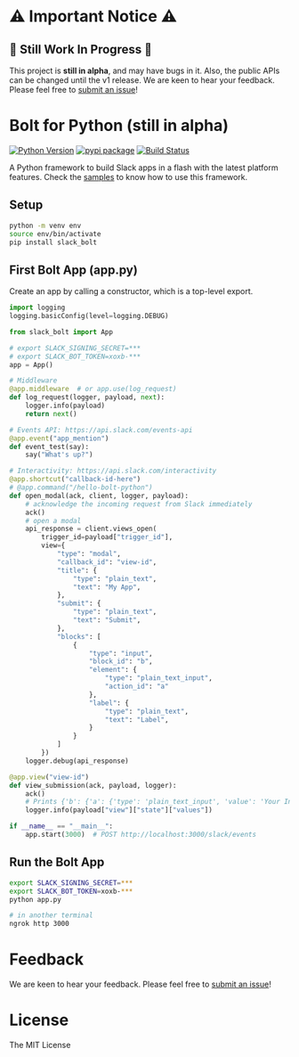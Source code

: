 # ⚠️ Important Notice ⚠️

## 🔄 Still Work In Progress 🔄

This project is **still in alpha**, and may have bugs in it. Also, the public APIs can be changed until the v1 release. We are keen to hear your feedback. Please feel free to [submit an issue](https://github.com/slackapi/bolt-python/issues)!

# Bolt for Python (still in alpha)

[![Python Version][python-version]][pypi-url]
[![pypi package][pypi-image]][pypi-url]
[![Build Status][travis-image]][travis-url]

A Python framework to build Slack apps in a flash with the latest platform features. Check the [samples](https://github.com/slackapi/bolt-python/tree/main/samples) to know how to use this framework.

## Setup

```bash
python -m venv env
source env/bin/activate
pip install slack_bolt
```

## First Bolt App (app.py)

Create an app by calling a constructor, which is a top-level export.

```python
import logging
logging.basicConfig(level=logging.DEBUG)

from slack_bolt import App

# export SLACK_SIGNING_SECRET=***
# export SLACK_BOT_TOKEN=xoxb-***
app = App()

# Middleware
@app.middleware  # or app.use(log_request)
def log_request(logger, payload, next):
    logger.info(payload)
    return next()

# Events API: https://api.slack.com/events-api
@app.event("app_mention")
def event_test(say):
    say("What's up?")

# Interactivity: https://api.slack.com/interactivity
@app.shortcut("callback-id-here")
# @app.command("/hello-bolt-python")
def open_modal(ack, client, logger, payload):
    # acknowledge the incoming request from Slack immediately
    ack()
    # open a modal
    api_response = client.views_open(
        trigger_id=payload["trigger_id"],
        view={
            "type": "modal",
            "callback_id": "view-id",
            "title": {
                "type": "plain_text",
                "text": "My App",
            },
            "submit": {
                "type": "plain_text",
                "text": "Submit",
            },
            "blocks": [
                {
                    "type": "input",
                    "block_id": "b",
                    "element": {
                        "type": "plain_text_input",
                        "action_id": "a"
                    },
                    "label": {
                        "type": "plain_text",
                        "text": "Label",
                    }
                }
            ]
        })
    logger.debug(api_response)

@app.view("view-id")
def view_submission(ack, payload, logger):
    ack()
    # Prints {'b': {'a': {'type': 'plain_text_input', 'value': 'Your Input'}}}
    logger.info(payload["view"]["state"]["values"])

if __name__ == "__main__":
    app.start(3000)  # POST http://localhost:3000/slack/events
```

## Run the Bolt App

```bash
export SLACK_SIGNING_SECRET=***
export SLACK_BOT_TOKEN=xoxb-***
python app.py

# in another terminal
ngrok http 3000
```

# Feedback

We are keen to hear your feedback. Please feel free to [submit an issue](https://github.com/slackapi/bolt-python/issues)!

# License

The MIT License

[pypi-image]: https://badge.fury.io/py/slack-bolt.svg
[pypi-url]: https://pypi.org/project/slack-bolt/
[travis-image]: https://travis-ci.org/slackapi/bolt-python.svg?branch=main
[travis-url]: https://travis-ci.org/slackapi/bolt-python
[python-version]: https://img.shields.io/pypi/pyversions/slack-bolt.svg

